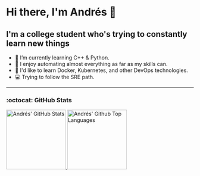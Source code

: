 # Hi there, I'm Andrés 👋

## I'm a college student who's trying to constantly learn new things

- 🌱 I’m currently learning C++ & Python.
- 🤖 I enjoy automating almost everything as far as my skills can.
- 🤔 I'd like to learn Docker, Kubernetes, and other DevOps technologies.
- 💻 Trying to follow the SRE path.

<!-- ### Languages and Tools: -->
<!-- Soon -->

---

### :octocat: GitHub Stats

<a href="https://github.com/afgalvan">
  <img alt="Andrés' GitHub Stats" height="160em" src="https://github-readme-stats.vercel.app/api?username=afgalvan&count_private=true&show_icons=true&hide_border=true&include_all_commits=true&title_color=ffff&icon_color=58a6ff&text_color=c9d1d9&bg_color=0d1117" />

  <img alt= "Andrés' Github Top Languages" height="160em" src="https://github-readme-stats.vercel.app/api/top-langs/?username=afgalvan&layout=compact&hide_border=true&&title_color=ffff&icon_color=58a6ff&text_color=c9d1d9&bg_color=0d1117" />
</a>
